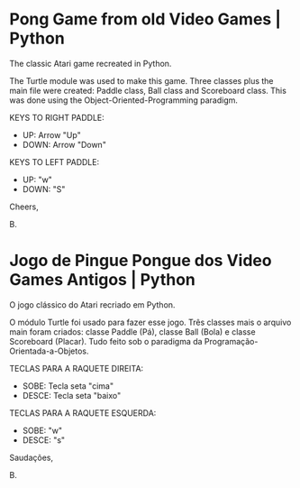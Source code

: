 # Pong Game from old Video Games | Python
 The classic Atari game recreated in Python.

The Turtle module was used to make this game. Three classes plus the main file were created: Paddle class, Ball class and Scoreboard class. This was done using the Object-Oriented-Programming paradigm.

KEYS TO RIGHT PADDLE:

- UP: Arrow "Up"
- DOWN: Arrow "Down"

KEYS TO LEFT PADDLE:

- UP: "w"
- DOWN: "S"

Cheers,

B.

# Jogo de Pingue Pongue dos Video Games Antigos | Python
O jogo clássico do Atari recriado em Python.

O módulo Turtle foi usado para fazer esse jogo. Três classes mais o arquivo main foram criados: classe Paddle (Pá), classe Ball (Bola) e classe Scoreboard (Placar). Tudo feito sob o paradigma da Programação-Orientada-a-Objetos.

TECLAS PARA A RAQUETE DIREITA:

- SOBE: Tecla seta "cima"
- DESCE: Tecla seta "baixo"

TECLAS PARA A RAQUETE ESQUERDA:

- SOBE: "w"
- DESCE: "s"

Saudações,

B.
